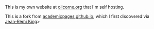 This is my own website at [olicorne.org](https://olicorne.org/) that I'm self hosting.

This is a fork from [academicpages.github.io](https://github.com/academicpages/academicpages.github.io), which I first discovered via [Jean-Rémi King](https://kingjr.github.io/)>

